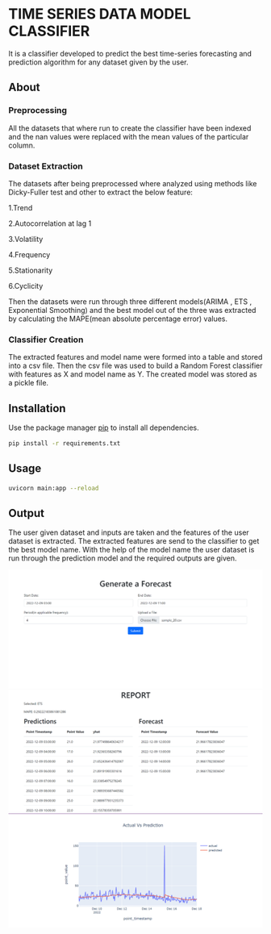 # TIME SERIES DATA MODEL CLASSIFIER

It is a classifier developed to predict the best time-series forecasting and prediction algorithm for any dataset given by the user.

## About

### Preprocessing
All the datasets that where run to create the classifier have been indexed and the nan values were replaced with the mean values of the particular column.

### Dataset Extraction  
The datasets after being preprocessed where analyzed using methods like Dicky-Fuller test and other to extract the below feature:

1.Trend

2.Autocorrelation at lag 1

3.Volatility

4.Frequency

5.Stationarity

6.Cyclicity   

Then the datasets were run through three different models(ARIMA , ETS , Exponential Smoothing) and the best model out of the three was extracted by calculating the MAPE(mean absolute percentage error) values.

### Classifier Creation
The extracted features and model name were formed into a table and stored into a csv file. Then the csv file was used to build a Random Forest classifier with features as X and model name as Y. The created model was stored as a pickle file. 

## Installation

Use the package manager [pip](https://pip.pypa.io/en/stable/) to install all dependencies.

```bash
pip install -r requirements.txt
```

## Usage

```bash
uvicorn main:app --reload
```

## Output
The user given dataset and inputs are taken and the features of the user dataset is extracted. The extracted features are send to the classifier to get the best model name. With the help of the model name the user dataset is run through the prediction model and the required outputs are given.

![OUTPUT](OUTPUT/Home_page.png)
![OUTPUT](https://github.com/shyamsivasankar/TIME-SERIES-DATA/blob/a36f045fbbaa0ac1b5cb22606d54239a1f1b20cb/OUTPUT/output_1.png)
![OUTPUT](https://github.com/shyamsivasankar/TIME-SERIES-DATA/blob/a36f045fbbaa0ac1b5cb22606d54239a1f1b20cb/OUTPUT/output_2.png)

